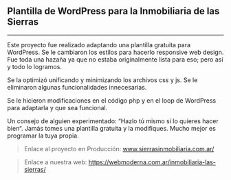 <h2>
	Plantilla de WordPress para la Inmobiliaria de las Sierras
</h2>
<hr />
<p>Este proyecto fue realizado adaptando una plantilla gratuita para WordPress. Se le cambiaron los estilos para hacerlo responsive web design. Fue toda una hazaña ya que no estaba originalmente lista para eso; pero así y todo lo logramos.</p

<p>Se la optimizó unificando y minimizando los archivos css y js. Se le eliminaron algunas funcionalidades innecesarias.</p>

<p>Se le hicieron modificaciones en el código php y en el loop de WordPress para adaptarla y que sea funcional.</p>

<p>Un consejo de alguien experimentado: “Hazlo tú mismo si lo quieres hacer bien“. Jamás tomes una plantilla gratuita y la modifiques. Mucho mejor es programar la tuya propia.</p>

<blockquote>
	Enlace al proyecto en Producción: <a target="_blank" href="http://sierrasinmobiliaria.com.ar/">www.sierrasinmobiliaria.com.ar/</a>
</blockquote>
<blockquote>
	Enlace a nuestra web: <a href="https://webmoderna.com.ar/inmobiliaria-las-sierras/" target="_blank">https://webmoderna.com.ar/inmobiliaria-las-sierras/</a>
</blockquote>